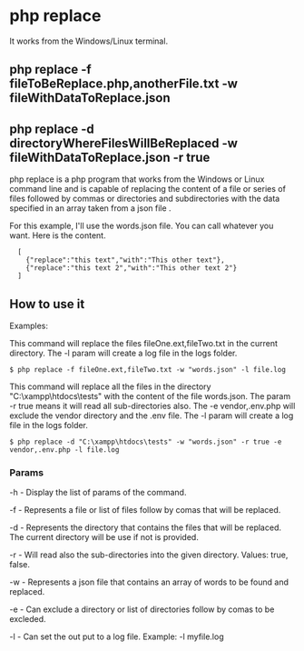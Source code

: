 # php replace 
It works from the Windows/Linux terminal.

## php replace -f fileToBeReplace.php,anotherFile.txt -w fileWithDataToReplace.json 

## php replace -d directoryWhereFilesWillBeReplaced -w fileWithDataToReplace.json -r true

php replace is a php program that works from the Windows or Linux command line and is capable of replacing the content of a file or series of files followed by commas or directories and subdirectories with the data specified in an array taken from a json file .

For this example, I'll use the words.json file. You can call whatever you want.
Here is the content.

````
  [ 
    {"replace":"this text","with":"This other text"},
    {"replace":"this text 2","with":"This other text 2"}
  ] 
````
  
  
## How to use it

  Examples:

  This command will replace the files fileOne.ext,fileTwo.txt in the current directory. The -l param will create a log file in the logs folder.

  ````
  $ php replace -f fileOne.ext,fileTwo.txt -w "words.json" -l file.log 
  ````

 This command will replace all the files in the directory "C:\xampp\htdocs\tests" with the content of the file words.json. The param -r true means it will read all sub-directories also. The -e vendor,.env.php will exclude the vendor directory and the .env file. The -l param will create a log file in the logs folder.
  
  ````
  $ php replace -d "C:\xampp\htdocs\tests" -w "words.json" -r true -e vendor,.env.php -l file.log 
  ````

### Params

-h - Display the list of params of the command.

-f - Represents a file or list of files follow by comas that will be replaced.

-d - Represents the directory that contains the files that will be replaced. The current    directory will be use if not is provided.

-r - Will read also the sub-directories into the given directory. Values: true, false.

-w - Represents a json file that contains an array of words to be found and replaced.

-e - Can exclude a directory or list of directories follow by comas to be excleded.

-l - Can set the out put to a log file. Example: -l myfile.log


